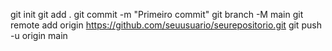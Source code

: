 git init
git add .
git commit -m "Primeiro commit"
git branch -M main
git remote add origin https://github.com/seuusuario/seurepositorio.git
git push -u origin main

